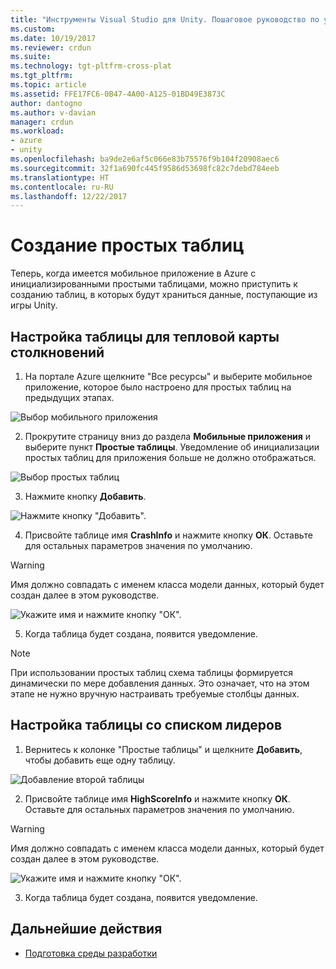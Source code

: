 ```yaml
---
title: "Инструменты Visual Studio для Unity. Пошаговое руководство по установке в Azure | Документы Майкрософт"
ms.custom: 
ms.date: 10/19/2017
ms.reviewer: crdun
ms.suite: 
ms.technology: tgt-pltfrm-cross-plat
ms.tgt_pltfrm: 
ms.topic: article
ms.assetid: FFE17FC6-0B47-4A00-A125-01BD49E3873C
author: dantogno
ms.author: v-davian
manager: crdun
ms.workload:
- azure
- unity
ms.openlocfilehash: ba9de2e6af5c066e83b75576f9b104f20908aec6
ms.sourcegitcommit: 32f1a690fc445f9586d53698fc82c7debd784eeb
ms.translationtype: HT
ms.contentlocale: ru-RU
ms.lasthandoff: 12/22/2017
---
```

# <a name="create-easy-tables"></a>Создание простых таблиц

Теперь, когда имеется мобильное приложение в Azure с инициализированными простыми таблицами, можно приступить к созданию таблиц, в которых будут храниться данные, поступающие из игры Unity.

## <a name="setup-the-crash-heatmap-table"></a>Настройка таблицы для тепловой карты столкновений

1. На портале Azure щелкните "Все ресурсы" и выберите мобильное приложение, которое было настроено для простых таблиц на предыдущих этапах.

  ![Выбор мобильного приложения](media/vstu_azure-setup-table-schema-image1.png)

2. Прокрутите страницу вниз до раздела **Мобильные приложения** и выберите пункт **Простые таблицы**. Уведомление об инициализации простых таблиц для приложения больше не должно отображаться.  

  ![Выбор простых таблиц](media/vstu_azure-setup-table-schema-image2.png)

3. Нажмите кнопку **Добавить**.

  ![Нажмите кнопку "Добавить".](media/vstu_azure-setup-table-schema-image3.png)

4. Присвойте таблице имя **CrashInfo** и нажмите кнопку **ОК**. Оставьте для остальных параметров значения по умолчанию.

  > [!WARNING]
  > Имя должно совпадать с именем класса модели данных, который будет создан далее в этом руководстве.

  ![Укажите имя и нажмите кнопку "ОК".](media/vstu_azure-setup-table-schema-image4.png)

5. Когда таблица будет создана, появится уведомление.

> [!NOTE]
> При использовании простых таблиц схема таблицы формируется динамически по мере добавления данных. Это означает, что на этом этапе не нужно вручную настраивать требуемые столбцы данных.

## <a name="setup-the-leaderboard-table"></a>Настройка таблицы со списком лидеров

1. Вернитесь к колонке "Простые таблицы" и щелкните **Добавить**, чтобы добавить еще одну таблицу.

  ![Добавление второй таблицы](media/vstu_azure-setup-table-schema-image10.png)

2. Присвойте таблице имя **HighScoreInfo** и нажмите кнопку **ОК**. Оставьте для остальных параметров значения по умолчанию.

  > [!WARNING]
  > Имя должно совпадать с именем класса модели данных, который будет создан далее в этом руководстве.

  ![Укажите имя и нажмите кнопку "ОК".](media/vstu_azure-setup-table-schema-image11.png)

3. Когда таблица будет создана, появится уведомление.


## <a name="next-step"></a>Дальнейшие действия

* [Подготовка среды разработки](visual-studio-tools-for-unity-azure-prepare.md)
